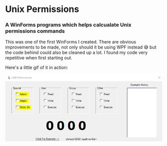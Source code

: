 # Unix Permissions
### A WinForms programs which helps calcualate Unix permissions commands

This was one of the first WinForms I created. There are obvious improvements to be made, not only should it be using WPF instead 😅 but the code behind could also be cleaned up a lot. I found my code very repetitive when first starting out. 

Here's a little gif of it in action:

![](Unix_Permissions.gif) 
